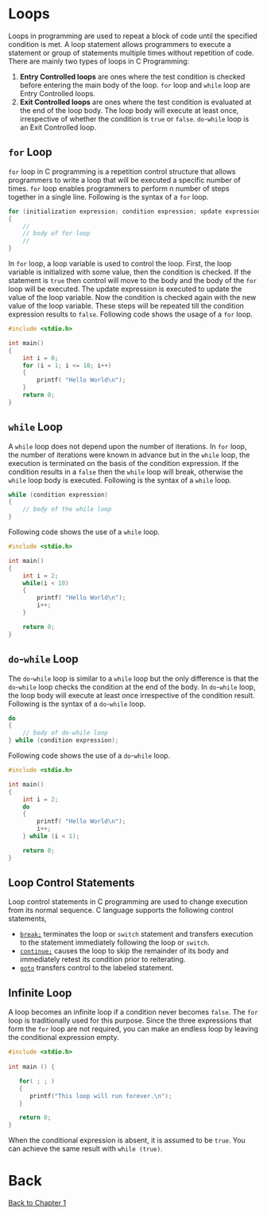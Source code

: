 # Loops
Loops in programming are used to repeat a block of code until the specified condition is met. A loop statement allows programmers to execute a statement or group of statements multiple times without repetition of code.
There are mainly two types of loops in C Programming:
1. **Entry Controlled loops** are ones where the test condition is checked before entering the main body of the loop. `for` loop and `while` loop are Entry Controlled loops.
2. **Exit Controlled loops** are ones where the test condition is evaluated at the end of the loop body. The loop body will execute at least once, irrespective of whether the condition is `true` or `false`. `do`-`while` loop is an Exit Controlled loop.

## `for` Loop
`for` loop in C programming is a repetition control structure that allows programmers to write a loop that will be executed a specific number of times. `for` loop enables programmers to perform n number of steps together in a single line. Following is the syntax of a `for` loop.
```c++
for (initialization expression; condition expression; update expression)
{
    //
    // body of for loop
    //
}
```
In `for` loop, a loop variable is used to control the loop. First, the loop variable is initialized with some value, then the condition is checked. If the statement is `true` then control will move to the body and the body of the `for` loop will be executed. The update expression is executed to update the value of the loop variable. Now the condition is checked again with the new value of the loop variable. These steps will be repeated till the condition expression results to `false`. Following code shows the usage of a `for` loop.
```c++
#include <stdio.h>

int main()
{
    int i = 0;
    for (i = 1; i <= 10; i++)
    {
        printf( "Hello World\n");  
    }
    return 0;
}
```

## `while` Loop
A `while` loop does not depend upon the number of iterations. In `for` loop, the number of iterations were known in advance but in the `while` loop, the execution is terminated on the basis of the condition expression. If the condition results in a `false` then the `while` loop will break, otherwise the `while` loop body is executed. Following is the syntax of a `while` loop.
```c++
while (condition expression)
{
    // body of the while loop
}
```
Following code shows the use of a `while` loop.
```c++
#include <stdio.h>

int main()
{
    int i = 2;
    while(i < 10)
    {
        printf( "Hello World\n");
        i++;
    }

    return 0;
}
```

## `do`-`while` Loop
The `do`-`while` loop is similar to a `while` loop but the only difference is that the `do`-`while` loop checks the condition at the end of the body. In `do`-`while` loop, the loop body will execute at least once irrespective of the condition result. Following is the syntax of a `do`-`while` loop.
```c++
do
{
    // body of do-while loop
} while (condition expression);
```
Following code shows the use of a `do`-`while` loop.
```c++
#include <stdio.h>

int main()
{
    int i = 2;
    do
    {
        printf( "Hello World\n");
        i++;
    } while (i < 1);

    return 0;
}
```

## Loop Control Statements
Loop control statements in C programming are used to change execution from its normal sequence. C language supports the following control statements,
- [`break;`](https://www.geeksforgeeks.org/cpp-break-statement/) terminates the loop or `switch` statement and transfers execution to the statement immediately following the loop or `switch`.
- [`continue;`](https://www.geeksforgeeks.org/continue-statement-cpp/) causes the loop to skip the remainder of its body and immediately retest its condition prior to reiterating.
- [`goto`](https://www.geeksforgeeks.org/goto-statement-in-c-cpp/) transfers control to the labeled statement.

## Infinite Loop
A loop becomes an infinite loop if a condition never becomes `false`. The `for` loop is traditionally used for this purpose. Since the three expressions that form the `for` loop are not required, you can make an endless loop by leaving the conditional expression empty.
```c++
#include <stdio.h>
 
int main () {

   for( ; ; )
   {
      printf("This loop will run forever.\n");
   }

   return 0;
}
```
When the conditional expression is absent, it is assumed to be `true`. You can achieve the same result with `while (true)`.

# Back
[Back to Chapter 1](../summaryOfBasicCCppProgramming.md)
